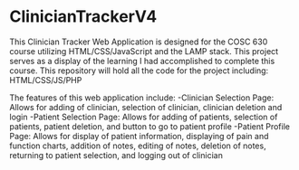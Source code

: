 # ClinicianTrackerV4

This Clinician Tracker Web Application is designed for the COSC 630 course utilizing HTML/CSS/JavaScript and the LAMP stack. This project serves as a display of the learning I had accomplished to complete this course. 
This repository will hold all the code for the project including: HTML/CSS/JS/PHP 

The features of this web application include:
-Clinician Selection Page: Allows for adding of clinician, selection of clinician, clinician deletion and login
-Patient Selection Page: Allows for adding of patients, selection of patients, patient deletion, and button to go to patient profile
-Patient Profile Page: Allows for display of patient information, displaying of pain and function charts, addition of notes, editing of notes, deletion of notes, returning to patient selection, and logging out of clinician
